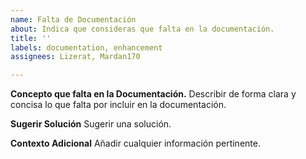 ```yaml
---
name: Falta de Documentación
about: Indica que consideras que falta en la documentación.
title: ''
labels: documentation, enhancement
assignees: Lizerat, Mardan170

---
```


**Concepto que falta en la Documentación.**
Describir de forma clara y concisa lo que falta por incluir en la documentación.

**Sugerir Solución**
Sugerir una solución.

**Contexto Adicional**
Añadir cualquier información pertinente.
